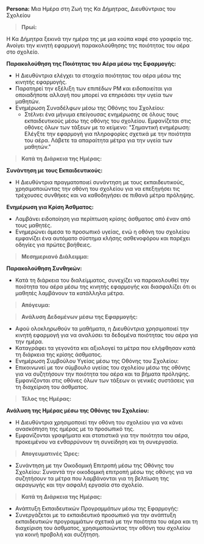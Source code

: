 **Persona:** Μια Ημέρα στη Ζωή της Κα Δήμητρας, Διευθύντριας του Σχολείου

> **Πρωί:**

Η Κα Δήμητρα ξεκινά την ημέρα της με μια κούπα καφέ στο γραφείο της. Ανοίγει την κινητή εφαρμογή παρακολούθησης της ποιότητας του αέρα στο σχολείο.

 **Παρακολούθηση της Ποιότητας του Αέρα μέσω της Εφαρμογής:**

- Η Διευθύντρια ελέγχει τα στοιχεία ποιότητας του αέρα μέσω της κινητής εφαρμογής.
- Παρατηρεί την εξέλιξη των επιπέδων PM και ειδοποιείται για οποιαδήποτε αλλαγή που μπορεί να επηρεάσει την υγεία των μαθητών.
- Ενημέρωση Συναδέλφων μέσω της Οθόνης του Σχολείου:
   - Στέλνει ένα μήνυμα επείγουσας ενημέρωσης σε όλους τους εκπαιδευτικούς μέσω της οθόνης του σχολείου.
Εμφανίζεται στις οθόνες όλων των τάξεων με το κείμενο: "Σημαντική ενημέρωση: Ελέγξτε την εφαρμογή για πληροφορίες σχετικά με την ποιότητα του αέρα. Λάβετε τα απαραίτητα μέτρα για την υγεία των μαθητών."

> **Κατά τη Διάρκεια της Ημέρας:**

**Συνάντηση με τους Εκπαιδευτικούς:**

  - Η Διευθύντρια πραγματοποιεί συνάντηση με τους εκπαιδευτικούς, χρησιμοποιώντας την οθόνη του σχολείου για να επεξηγήσει τις τρέχουσες συνθήκες και να καθοδηγήσει σε πιθανά μέτρα πρόληψης.

**Ενημέρωση για Κρίση Άσθματος:**

- Λαμβάνει ειδοποίηση για περίπτωση κρίσης άσθματος από έναν από τους μαθητές.
- Ενημερώνει άμεσα το προσωπικό υγείας, ενώ η οθόνη του σχολείου εμφανίζει ένα αυτόματο σύστημα κλήσης ασθενοφόρου και παρέχει οδηγίες για πρώτες βοήθειες.

> **Μεσημεριανό Διάλειμμα:**

**Παρακολούθηση Συνθηκών:**
  - Κατά τη διάρκεια του διαλείμματος, συνεχίζει να παρακολουθεί την ποιότητα του αέρα μέσω της κινητής εφαρμογής και διασφαλίζει ότι οι μαθητές λαμβάνουν τα κατάλληλα μέτρα.

> **Απόγευμα:**

> **Ανάλυση Δεδομένων μέσω της Εφαρμογής:**

  - Αφού ολοκληρωθούν τα μαθήματα, η Διευθύντρια χρησιμοποιεί την κινητή εφαρμογή για να αναλύσει τα δεδομένα ποιότητας του αέρα για την ημέρα.
  - Καταγράφει τα γεγονότα και αξιολογεί τα μέτρα που ελήφθησαν κατά τη διάρκεια της κρίσης άσθματος.
  - Ενημέρωση Συμβούλου Υγείας μέσω της Οθόνης του Σχολείου:
   - Επικοινωνεί με τον σύμβουλο υγείας του σχολείου μέσω της οθόνης για να συζητήσουν την ποιότητα του αέρα και τα βήματα πρόληψης.
     Εμφανίζονται στις οθόνες όλων των τάξεων οι γενικές συστάσεις για τη διαχείριση του άσθματος.

> **Τέλος της Ημέρας:**

**Ανάλυση της Ημέρας μέσω της Οθόνης του Σχολείου:**
- Η Διευθύντρια χρησιμοποιεί την οθόνη του σχολείου για να κάνει ανασκόπηση της ημέρας με το προσωπικό της.
- Εμφανίζονται γραφήματα και στατιστικά για την ποιότητα του αέρα, προκειμένου να ενθαρρύνουν τη συνείδηση και τη συνεργασία.

> **Απογευματινές Ώρες:**

- Συνάντηση με την Οικοδομική Επιτροπή μέσω της Οθόνης του Σχολείου:
Συναντά την οικοδομική επιτροπή μέσω της οθόνης για να συζητήσουν τα μέτρα που λαμβάνονται για τη βελτίωση της αεραγωγής και την ασφαλή εργασία στο σχολείο.

> **Κατά τη Διάρκεια της Ημέρας:**

- Ανάπτυξη Εκπαιδευτικών Προγραμμάτων μέσω της Εφαρμογής:
- Συνεργάζεται με το εκπαιδευτικό προσωπικό για την ανάπτυξη εκπαιδευτικών προγραμμάτων σχετικά με την ποιότητα του αέρα και τη διαχείριση του άσθματος, χρησιμοποιώντας την οθόνη του σχολείου για κοινή προβολή και συζήτηση.




